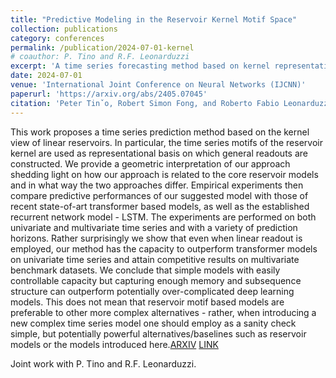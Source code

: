 ```yaml
---
title: "Predictive Modeling in the Reservoir Kernel Motif Space"
collection: publications
category: conferences
permalink: /publication/2024-07-01-kernel
# coauthor: P. Tino and R.F. Leonarduzzi
excerpt: 'A time series forecasting method based on kernel representation of linear Echo State Networks.'
date: 2024-07-01
venue: 'International Joint Conference on Neural Networks (IJCNN)'
paperurl: 'https://arxiv.org/abs/2405.07045'
citation: 'Peter Tinˇo, Robert Simon Fong, and Roberto Fabio Leonarduzzi. Predictive Modeling in the Reservoir Kernel Motif Space. In 2024 International Joint Conference on Neural Networks (IJCNN), pages 1–8, 2024'
---
```


This work proposes a time series prediction method based on the kernel view of linear reservoirs. In particular, the time series motifs of the reservoir kernel are used as representational basis on which general readouts are constructed. We provide a geometric interpretation of our approach shedding light on how our approach is related to the core reservoir models and in what way the two approaches differ. Empirical experiments then compare predictive performances of our suggested model with those of recent state-of-art transformer based models, as well as the established recurrent network model - LSTM. The experiments are performed on both univariate and multivariate time series and with a variety of prediction horizons. Rather surprisingly we show that even when linear readout is employed, our method has the capacity to outperform transformer models on univariate time series and attain competitive results on multivariate benchmark datasets. We conclude that simple models with easily controllable capacity but capturing enough memory and subsequence structure can outperform potentially over-complicated deep learning models. This does not mean that reservoir motif based models are preferable to other more complex alternatives - rather, when introducing a new complex time series model one should employ as a sanity check simple, but potentially powerful alternatives/baselines such as reservoir models or the models introduced here.[ARXIV](https://arxiv.org/abs/2405.07045) [LINK](https://ieeexplore.ieee.org/abstract/document/10650380)

Joint work with P. Tino and R.F. Leonarduzzi.